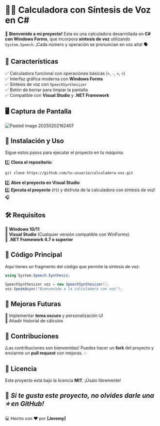 # 🎤🔢 Calculadora con Síntesis de Voz en C#

🚀 **Bienvenido a mi proyecto!** Esta es una calculadora desarrollada en **C# con Windows Forms**, que incorpora **síntesis de voz** utilizando `System.Speech`. ¡Cada número y operación se pronuncian en voz alta! 🗣️

## 📌 Características
✅ Calculadora funcional con operaciones básicas (`+`, `-`, `×`, `÷`)  
✅ Interfaz gráfica moderna con **Windows Forms**  
✅ Síntesis de voz con `SpeechSynthesizer`  
✅ Botón de borrar para limpiar la pantalla  
✅ Compatible con **Visual Studio** y **.NET Framework**  

## 🖥️ Captura de Pantalla   
![Pasted image 20250202162407](https://github.com/user-attachments/assets/fc7ba250-4a14-4af6-95bf-4aa4d1c8cd7b)

## 🚀 Instalación y Uso  
Sigue estos pasos para ejecutar el proyecto en tu máquina:  

1️⃣ **Clona el repositorio:**  
```sh
git clone https://github.com/tu-usuario/calculadora-voz.git
```
2️⃣ **Abre el proyecto en Visual Studio**  
3️⃣ **Ejecuta el proyecto** (`F5`) y disfruta de la calculadora con síntesis de voz! 🎧  

## 🛠️ Requisitos  
🔹 **Windows 10/11**  
🔹 **Visual Studio** (Cualquier versión compatible con WinForms)  
🔹 **.NET Framework 4.7 o superior**  

## 📜 Código Principal  
Aquí tienes un fragmento del código que permite la síntesis de voz:  

```csharp
using System.Speech.Synthesis;

SpeechSynthesizer voz = new SpeechSynthesizer();
voz.SpeakAsync("Bienvenido a la calculadora con voz");
```

## 🎯 Mejoras Futuras  
🔹 Implementar **tema oscuro** y personalización UI  
🔹 Añadir historial de cálculos  

## 🤝 Contribuciones  
¡Las contribuciones son bienvenidas! Puedes hacer un **fork** del proyecto y enviarme un **pull request** con mejoras. 💡  

## 📄 Licencia  
Este proyecto está bajo la licencia **MIT**. ¡Úsalo libremente!  

📢 *Si te gusta este proyecto, no olvides darle una ⭐ en GitHub!*  
---
💻 Hecho con ❤️ por **[Jeremy]**  

